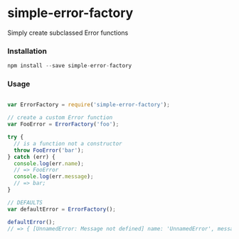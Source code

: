 # simple-error-factory
Simply create subclassed Error functions

### Installation
```javascript
npm install --save simple-error-factory
```

### Usage
```javascript

var ErrorFactory = require('simple-error-factory');

// create a custom Error function
var FooError = ErrorFactory('foo');

try {
  // is a function not a constructor
  throw FooError('bar');
} catch (err) {
  console.log(err.name);
  // => FooError
  console.log(err.message);
  // => bar;
}

// DEFAULTS
var defaultError = ErrorFactory();

defaultError();
// => { [UnnamedError: Message not defined] name: 'UnnamedError', message: 'Message not defined' }
```
